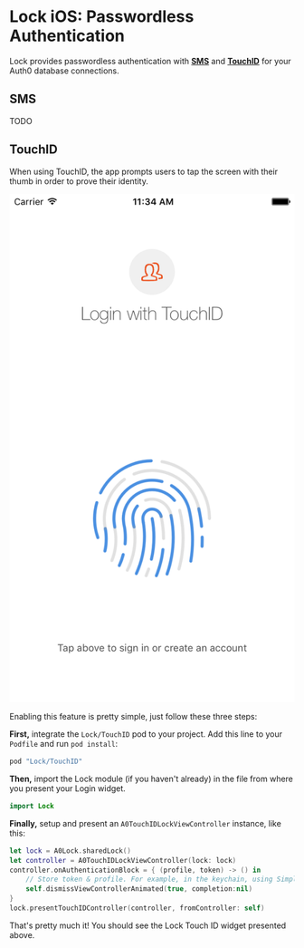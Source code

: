 # Lock iOS: Passwordless Authentication

Lock provides passwordless authentication with [**SMS**](#sms) and [**TouchID**](#TouchID) for your Auth0 database connections.

## SMS

TODO

## TouchID

When using TouchID, the app prompts users to tap the screen with their thumb in order to prove their identity.

<div class="phone-mockup"><img src="/media/articles/libraries/lock-ios/touch-id-widget.png" alt="Touch ID Widget"/></div>

Enabling this feature is pretty simple, just follow these three steps:

**First,** integrate the `Lock/TouchID` pod to your project. Add this line to your `Podfile` and run `pod install`:

```ruby
pod "Lock/TouchID"
```

**Then,** import the Lock module (if you haven't already) in the file from where you present your Login widget.

```swift
import Lock
```

**Finally,** setup and present an `A0TouchIDLockViewController` instance, like this:

```swift
let lock = A0Lock.sharedLock()
let controller = A0TouchIDLockViewController(lock: lock)
controller.onAuthenticationBlock = { (profile, token) -> () in
    // Store token & profile. For example, in the keychain, using SimpleKeychain.
    self.dismissViewControllerAnimated(true, completion:nil)
}
lock.presentTouchIDController(controller, fromController: self)
```

That's pretty much it! You should see the Lock Touch ID widget presented above.

